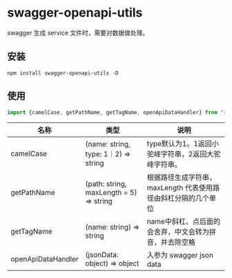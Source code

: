 # swagger-openapi-utils

swagger 生成 service 文件时，需要对数据做处理。

## 安装
```node
npm install swagger-openapi-utils -D
```

## 使用
```js
import {camelCase, getPathName, getTagName, openApiDataHandler} from "swagger-openapi-utils"
```

| 名称           | 类型 | 说明               |
| -------------- | ---- | ------------------ |
| camelCase | (name: string, type: 1｜2) => string  | type默认为1。1返回小驼峰字符串，2返回大驼峰字符串。 |
| getPathName | (path: string, maxLength = 5) => string   | 根据路径生成字符串，maxLength 代表使用路径由斜杠分隔的几个单位 |
| getTagName | (name: string) => string | name中斜杠、点后面的会舍弃，中文会转为拼音，并去除空格 |
| openApiDataHandler | (jsonData: object) => object  | 入参为 swagger json data |
